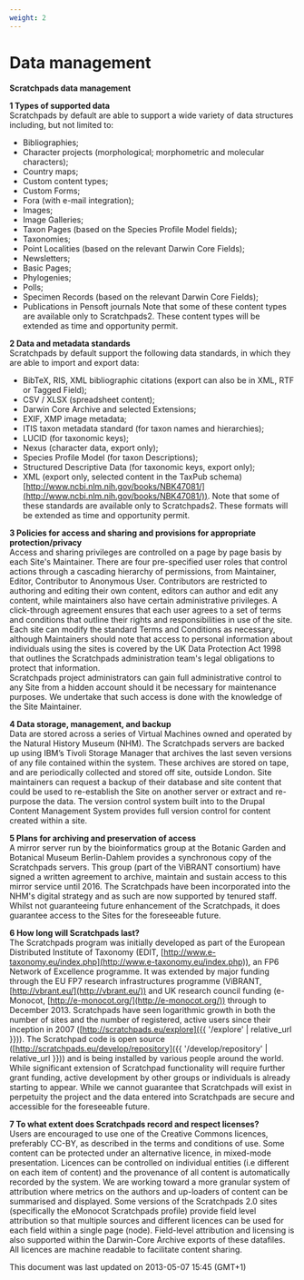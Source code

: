```yaml
---
weight: 2
---
```


# Data management

**Scratchpads data management**

**1 Types of supported data**<br> Scratchpads by default are able to support a
wide variety of data structures including, but not limited to:

* Bibliographies;
* Character projects (morphological; morphometric and molecular characters);
* Country maps;
* Custom content types;
* Custom Forms;
* Fora (with e-mail integration);
* Images;
* Image Galleries;
* Taxon Pages (based on the Species Profile Model fields);
* Taxonomies;
* Point Localities (based on the relevant Darwin Core Fields);
* Newsletters;
* Basic Pages;
* Phylogenies;
* Polls;
* Specimen Records (based on the relevant Darwin Core Fields);
* Publications in Pensoft journals Note that some of these content types are
  available only to Scratchpads2. These content types will be extended as time
  and opportunity permit.

**2 Data and metadata standards**<br> Scratchpads by default support the
following data standards, in which they are able to import and export data:<br>

* BibTeX, RIS, XML bibliographic citations (export can also be in XML, RTF or
  Tagged Field);
* CSV / XLSX (spreadsheet content);
* Darwin Core Archive and selected Extensions;
* EXIF, XMP image metadata;
* ITIS taxon metadata standard (for taxon names and hierarchies);
* LUCID (for taxonomic keys);
* Nexus (character data, export only);
* Species Profile Model (for taxon Descriptions);
* Structured Descriptive Data (for taxonomic keys, export only);
* XML (export only, selected content in the TaxPub schema)
  [http://www.ncbi.nlm.nih.gov/books/NBK47081/](http://www.ncbi.nlm.nih.gov/books/NBK47081/)).
  Note that some of these standards are available only to Scratchpads2. These
  formats will be extended as time and opportunity permit.

**3 Policies for access and sharing and provisions for appropriate
protection/privacy**<br> Access and sharing privileges are controlled on a page
by page basis by each Site's Maintainer. There are four pre-specified user roles
that control actions through a cascading hierarchy of permissions, from
Maintainer, Editor, Contributor to Anonymous User. Contributors are restricted
to authoring and editing their own content, editors can author and edit any
content, while maintainers also have certain administrative privileges. A
click-through agreement ensures that each user agrees to a set of terms and
conditions that outline their rights and responsibilities in use of the site.
Each site can modify the standard Terms and Conditions as necessary, although
Maintainers should note that access to personal information about individuals
using the sites is covered by the UK Data Protection Act 1998 that outlines the
Scratchpads administration team's legal obligations to protect that
information.<br> Scratchpads project administrators can gain full administrative
control to any Site from a hidden account should it be necessary for maintenance
purposes. We undertake that such access is done with the knowledge of the Site
Maintainer.

**4 Data storage, management, and backup**<br> Data are stored across a series
of Virtual Machines owned and operated by the Natural History Museum (NHM). The
Scratchpads servers are backed up using IBM’s Tivoli Storage Manager that
archives the last seven versions of any file contained within the system. These
archives are stored on tape, and are periodically collected and stored off site,
outside London. Site maintainers can request a backup of their database and site
content that could be used to re-establish the Site on another server or extract
and re-purpose the data. The version control system built into to the Drupal
Content Management System provides full version control for content created
within a site.

**5 Plans for archiving and preservation of access**<br> A mirror server run by
the bioinformatics group at the Botanic Garden and Botanical Museum
Berlin-Dahlem provides a synchronous copy of the Scratchpads servers. This group
(part of the ViBRANT consortium) have signed a written agreement to archive,
maintain and sustain access to this mirror service until 2016. The Scratchpads
have been incorporated into the NHM's digital strategy and as such are now
supported by tenured staff. Whilst not guaranteeing future enhancement of the
Scratchpads, it does guarantee access to the Sites for the foreseeable future.

**6 How long will Scratchpads last?**<br> The Scratchpads program was initially
developed as part of the European Distributed Institute of Taxonomy (EDIT,
[http://www.e-taxonomy.eu/index.php](http://www.e-taxonomy.eu/index.php)), an
FP6 Network of Excellence programme. It was extended by major funding through
the EU FP7 research infrastructures programme (ViBRANT,
[http://vbrant.eu/](http://vbrant.eu/)) and UK research council funding
(e-Monocot, [http://e-monocot.org/](http://e-monocot.org/)) through to December
2013\. Scratchpads have seen logarithmic growth in both the number of sites and
the number of registered, active users since their inception in 2007
([http://scratchpads.eu/explore]({{ '/explore' | relative_url }})). The Scratchpad
code is open source
([http://scratchpads.eu/develop/repository]({{ '/develop/repository' | relative_url }}))
and is being installed by various people around the world. While significant
extension of Scratchpad functionality will require further grant funding, active
development by other groups or individuals is already starting to appear. While
we cannot guarantee that Scratchpads will exist in perpetuity the project and
the data entered into Scratchpads are secure and accessible for the foreseeable
future.

**7 To what extent does Scratchpads record and respect licenses?**<br> Users are
encouraged to use one of the Creative Commons licences, preferably CC-BY, as
described in the terms and conditions of use. Some content can be protected
under an alternative licence, in mixed-mode presentation. Licences can be
controlled on individual entities (i.e different on each item of content) and
the provenance of all content is automatically recorded by the system. We are
working toward a more granular system of attribution where metrics on the
authors and up-loaders of content can be summarised and displayed. Some versions
of the Scratchpads 2.0 sites (specifically the eMonocot Scratchpads profile)
provide field level attribution so that multiple sources and different licences
can be used for each field within a single page (node). Field-level attribution
and licensing is also supported within the Darwin-Core Archive exports of these
datafiles. All licences are machine readable to facilitate content sharing.

This document was last updated on 2013-05-07 15:45 (GMT+1)
